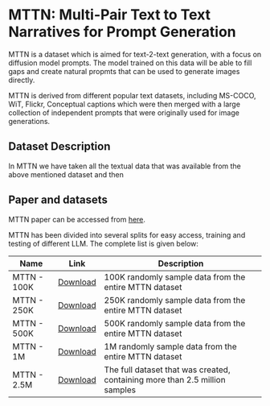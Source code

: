 # MTTN: Multi-Pair Text to Text Narratives for Prompt Generation

MTTN is a dataset which is aimed for text-2-text generation, with a focus on diffusion model prompts. The model trained on this data will be able to fill gaps and create natural propmts that can be used to generate images directly.

MTTN is derived from different popular text datasets, including MS-COCO, WiT, Flickr, Conceptual captions which were then merged with a large collection of independent prompts that were originally used for image generations. 
## Dataset Description

In MTTN we have taken all the textual data that was available from the above mentioned dataset and then  


## Paper and datasets

MTTN paper can be accessed from [here]().

MTTN has been divided into several splits for easy access, training and testing of different LLM.
The complete list is given below:

Name | Link | Description
--- | --- | ---
MTTN - 100K | [Download]() | 100K randomly sample data from the entire MTTN dataset
MTTN - 250K | [Download]() | 250K randomly sample data from the entire MTTN dataset
MTTN - 500K | [Download]() | 500K randomly sample data from the entire MTTN dataset
MTTN - 1M   | [Download]() | 1M randomly sample data from the entire MTTN dataset
MTTN - 2.5M | [Download]() | The full dataset that was created, containing more than 2.5 million samples
